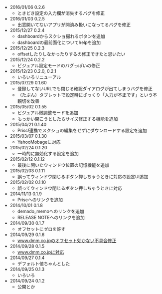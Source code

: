 - 2016/01/06 0.2.6
  - ときどき設定の入力欄が消失するバグを修正
- 2016/01/03 0.2.5
  - 出窓開いてないアプリが開済み扱いになってるバグを修正
- 2015/12/27 0.2.4
  - dashboardからスクショ撮れるボタンを追加
  - dashboardの最前面化についてhelpを追加
- 2015/12/25 0.2.3
  - offsetしたりしなかったりするの修正できたと思いたい
- 2015/12/24 0.2.2
  - ビジュアル設定モードのバグっぽいの修正
- 2015/12/23 0.2.0, 0.2.1
  - いろいろリニューアル
- 2015/07/29 0.1.60
  - 登録してないURLでも閉じる確認ダイアログが出てしまうバグを修正
  - （たぶん）タブレットで設定時にざっくり「入力が不正です」という不親切を改善
- 2015/05/02 0.1.55
  - ビジュアル微調整モードを追加
  - もっかい開こうとしたらサイズ修正する機能を追加
- 2015/04/21 0.1.40
  - Prisc!連携でスクショの編集をせずにダウンロードする設定を追加
- 2015/03/07 0.1.30
  - YahooMobageに対応
- 2015/02/24 0.1.20
  - 一時的に無効化する設定を追加
- 2015/02/12 0.1.12
  - 最後に開いたウィンドウ位置の記憶機能を追加
- 2015/02/03 0.1.11
  - 誤ってウィンドウ閉じるボタン押しちゃうときに対応の設定UI追加
- 2015/02/02 0.1.10
  - 誤ってウィンドウ閉じるボタン押しちゃうときに対応
- 2014/11/13 0.1.9
  - Priscへのリンクを追加
- 2014/10/01 0.1.8
  - demado_memoへのリンクを追加
  - RELEASE NOTEへのリンクを追加
- 2014/09/30 0.1.7
  - オフセットにゼロを許す
- 2014/09/29 0.1.6
  - www.dmm.co.jpのオフセット効かない不具合修正
- 2014/09/28 0.1.5
  - www.dmm.co.jpに対応
- 2014/09/27 0.1.4
  - デフォルト値ちゃんとした
- 2014/09/25 0.1.3
  - いろいろ
- 2014/09/24 0.1.2
  - 公開とか
